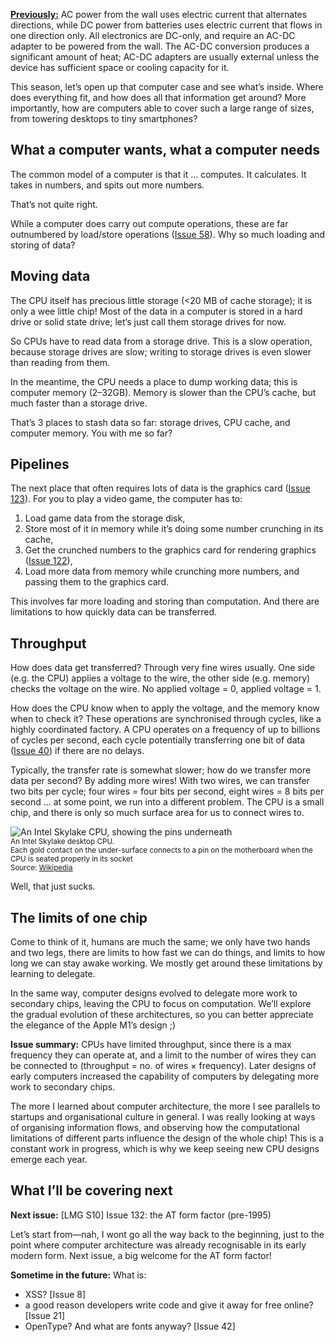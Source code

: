 [**Previously:**](https://buttondown.email/laymansguide/archive/) AC power from the wall uses electric current that alternates directions, while DC power from batteries uses electric current that flows in one direction only. All electronics are DC-only, and require an AC-DC adapter to be powered from the wall. The AC-DC conversion produces a significant amount of heat; AC-DC adapters are usually external unless the device has sufficient space or cooling capacity for it.

This season, let’s open up that computer case and see what’s inside. Where does everything fit, and how does all that information get around? More importantly, how are computers able to cover such a large range of sizes, from towering desktops to tiny smartphones?

## What a computer wants, what a computer needs

The common model of a computer is that it … computes. It calculates. It takes in numbers, and spits out more numbers.

That’s not quite right.

While a computer does carry out compute operations, these are far outnumbered by load/store operations ([Issue 58](https://buttondown.email/laymansguide/archive/lmg-s5-issue-58-cpu-optimisation-part-1-out-of/)). Why so much loading and storing of data?

## Moving data

The CPU itself has precious little storage (<20 MB of cache storage); it is only a wee little chip! Most of the data in a computer is stored in a hard drive or solid state drive; let’s just call them storage drives for now.

So CPUs have to read data from a storage drive. This is a slow operation, because storage drives are slow; writing to storage drives is even slower than reading from them.

In the meantime, the CPU needs a place to dump working data; this is computer memory (2–32GB). Memory is slower than the CPU’s cache, but much faster than a storage drive.

That’s 3 places to stash data so far: storage drives, CPU cache, and computer memory. You with me so far?

## Pipelines

The next place that often requires lots of data is the graphics card ([Issue 123](https://buttondown.email/laymansguide/archive/lmg-s10-issue-123-graphics-cards-the-pixel-factory/)). For you to play a video game, the computer has to:

1. Load game data from the storage disk,
2. Store most of it in memory while it’s doing some number crunching in its cache,
3. Get the crunched numbers to the graphics card for rendering graphics ([Issue 122](https://buttondown.email/laymansguide/archive/lmg-s10-issue-122-the-great-flattening/)),
4. Load more data from memory while crunching more numbers, and passing them to the graphics card.

This involves far more loading and storing than computation. And there are limitations to how quickly data can be transferred.

## Throughput

How does data get transferred? Through very fine wires usually. One side (e.g. the CPU) applies a voltage to the wire, the other side (e.g. memory) checks the voltage on the wire. No applied voltage = 0, applied voltage = 1.

How does the CPU know when to apply the voltage, and the memory know when to check it? These operations are synchronised through cycles, like a highly coordinated factory. A CPU operates on a frequency of up to billions of cycles per second, each cycle potentially transferring one bit of data ([Issue 40](https://buttondown.email/laymansguide/archive/lmg-s4-issue-40-bits-and-bytes/)) if there are no delays.

Typically, the transfer rate is somewhat slower; how do we transfer more data per second? By adding more wires! With two wires, we can transfer two bits per cycle; four wires = four bits per second, eight wires = 8 bits per second … at some point, we run into a different problem. The CPU is a small chip, and there is only so much surface area for us to connect wires to.

![An Intel Skylake CPU, showing the pins underneath](https://raw.githubusercontent.com/ngjunsiang/laymansguide/release/season11/issue131/issue131_01.jpg)<br />
<small>An Intel Skylake desktop CPU.<br />Each gold contact on the under-surface connects to a pin on the motherboard when the CPU is seated properly in its socket<br />Source: [Wikipedia](https://en.wikipedia.org/wiki/Skylake_(microarchitecture))</small>

Well, that just sucks.

## The limits of one chip

Come to think of it, humans are much the same; we only have two hands and two legs, there are limits to how fast we can do things, and limits to how long we can stay awake working. We mostly get around these limitations by learning to delegate.

In the same way, computer designs evolved to delegate more work to secondary chips, leaving the CPU to focus on computation. We’ll explore the gradual evolution of these architectures, so you can better appreciate the elegance of the Apple M1’s design ;)

**Issue summary:** CPUs have limited throughput, since there is a max frequency they can operate at, and a limit to the number of wires they can be connected to (throughput = no. of wires × frequency). Later designs of early computers increased the capability of computers by delegating more work to secondary chips.

The more I learned about computer architecture, the more I see parallels to startups and organisational culture in general. I was really looking at ways of organising information flows, and observing how the computational limitations of different parts influence the design of the whole chip! This is a constant work in progress, which is why we keep seeing new CPU designs emerge each year.

## What I’ll be covering next

**Next issue:** [LMG S10] Issue 132: the AT form factor (pre-1995)

Let’s start from—nah, I wont go all the way back to the beginning, just to the point where computer architecture was already recognisable in its early modern form. Next issue, a big welcome for the AT form factor!

**Sometime in the future:** What is:

- XSS? [Issue 8]
- a good reason developers write code and give it away for free online? [Issue 21]
- OpenType? And what are fonts anyway? [Issue 42]
